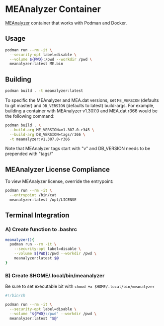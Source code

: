 # MEAnalyzer Container

[MEAnalyzer](https://github.com/platomav/MEAnalyzer) container that works with Podman and Docker.

## Usage

```sh
podman run --rm -it \
  --security-opt label=disable \
  --volume ${PWD}:/pwd --workdir /pwd \
  meanalyzer:latest ME.bin
```

## Building

```sh
podman build . -t meanalyzer:latest
```

To specific the MEAnalyzer and MEA.dat versions, set `ME_VERSION` (defaults to git master) and
`DB_VERSION` (defaults to latest) build-args. For example, building a container with MEAnalyzer v1.307.0
and MEA.dat r366 would be the following command:

```sh
podman build . \
  --build-arg ME_VERSION=v1.307.0-r345 \
  --build-arg DB_VERSION=tags/r366 \
  -t meanalyzer:v1.307.0-r366
```

Note that MEAnalyzer tags start with "v" and DB_VERSION needs to be prepended with "tags/"

## MEAnalyzer License Compliance

To view MEAnalyzer license, override the entrypoint:

```sh
podman run --rm -it \
  --entrypoint /bin/cat
  meanalyzer:latest /opt/LICENSE
```

## Terminal Integration

### A) Create function to .bashrc

```bash
meanalyzer(){
  podman run --rm -it \
    --security-opt label=disable \
    --volume ${PWD}:/pwd --workdir /pwd \
    meanalyzer:latest $@
}
```

### B) Create $HOME/.local/bin/meanalyzer

Be sure to set executable bit with `chmod +x $HOME/.local/bin/meanalyzer`

```sh
#!/bin/sh

podman run --rm -it \
  --security-opt label=disable \
  --volume "${PWD}:/pwd" --workdir /pwd \
  meanalyzer:latest "$@"
```
